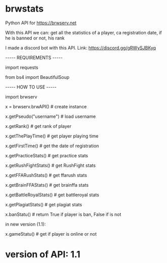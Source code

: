 # brwstats
Python API for https://brwserv.net

With this API we can: get all the statistics of a player, ca registration date, if he is banned or not, his rank

I made a discord bot with this API. Link: https://discord.gg/gRWySJBKyq


----- REQUIREMENTS -----

import requests

from bs4 import BeautifulSoup

----- HOW TO USE -----

import brwserv

x = brwserv.brwAPI() # create instance

x.getPseudo("username") # load username

x.getRank() # get rank of player

x.getThePlayTime() # get player playing time

x.getFirstTime() # get the date of registration

x.getPracticeStats() # get practice stats

x.getRushFightStats() # get RushFight stats

x.getFFARushStats() # get ffarush stats

x.getBrainFFAStats() # get brainffa stats

x.getBattleRoyalStats() # get battleroyal stats

x.getPlagiatStats() # get plagiat stats

x.banStatu() # return True if player is ban, False if is not

in new version (1.1):

x.gameStatu() # get if player is online or not

# version of API: 1.1
